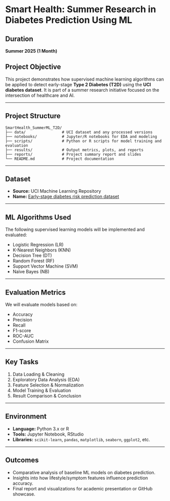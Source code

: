 
# Smart Health: Summer Research in Diabetes Prediction Using ML

## Duration
**Summer 2025 (1 Month)**

## Project Objective
This project demonstrates how supervised machine learning algorithms can be applied to detect early-stage **Type 2 Diabetes (T2D)** using the **UCI diabetes dataset**. It is part of a summer research initiative focused on the intersection of healthcare and AI.

---

## Project Structure

```
SmartHealth_SummerML_T2D/
├── data/                # UCI dataset and any processed versions
├── notebooks/           # Jupyter/R notebooks for EDA and modeling
├── scripts/             # Python or R scripts for model training and evaluation
├── results/             # Output metrics, plots, and reports
├── reports/             # Project summary report and slides
└── README.md            # Project documentation
```

---

## Dataset

- **Source:** UCI Machine Learning Repository  
- **Name:** [Early-stage diabetes risk prediction dataset](https://archive.ics.uci.edu/ml/datasets/Early+stage+diabetes+risk+prediction+dataset)

---

## ML Algorithms Used

The following supervised learning models will be implemented and evaluated:
- Logistic Regression (LR)
- K-Nearest Neighbors (KNN)
- Decision Tree (DT)
- Random Forest (RF)
- Support Vector Machine (SVM)
- Naïve Bayes (NB)

---

## Evaluation Metrics

We will evaluate models based on:
- Accuracy
- Precision
- Recall
- F1-score
- ROC-AUC
- Confusion Matrix

---

## Key Tasks

1. Data Loading & Cleaning  
2. Exploratory Data Analysis (EDA)  
3. Feature Selection & Normalization  
4. Model Training & Evaluation  
5. Result Comparison & Conclusion

---

## Environment

- **Language:** Python 3.x or R
- **Tools:** Jupyter Notebook, RStudio  
- **Libraries:** `scikit-learn`, `pandas`, `matplotlib`, `seaborn`, `ggplot2`, etc.

---

## Outcomes

- Comparative analysis of baseline ML models on diabetes prediction.
- Insights into how lifestyle/symptom features influence prediction accuracy.
- Final report and visualizations for academic presentation or GitHub showcase.
